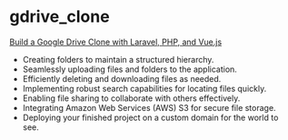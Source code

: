 # gdrive_clone
[Build a Google Drive Clone with Laravel, PHP, and Vue.js](https://www.freecodecamp.org/news/build-a-google-drive-clone-with-laravel-php-vuejs/)

- Creating folders to maintain a structured hierarchy.
- Seamlessly uploading files and folders to the application.
- Efficiently deleting and downloading files as needed.
- Implementing robust search capabilities for locating files quickly.
- Enabling file sharing to collaborate with others effectively.
- Integrating Amazon Web Services (AWS) S3 for secure file storage.
- Deploying your finished project on a custom domain for the world to see.
